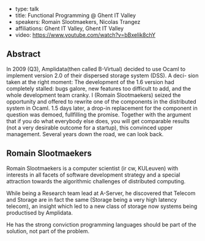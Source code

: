 - type: talk
- title: Functional Programming @ Ghent IT Valley
- speakers: Romain Slootmaekers, Nicolas Trangez
- affiliations: Ghent IT Valley, Ghent IT Valley
- video: https://www.youtube.com/watch?v=bBxelik8chY


## Abstract
In 2009 \(Q3\), Amplidata\(then called B-Virtual\) decided to use Ocaml to
implement version 2.0 of their dispersed storage system \(DSS\). A deci-
sion taken at the right moment: The development of the 1.6 version had
completely stalled: bugs galore, new features too difficult to add,
and the whole development team cranky. I \(Romain Slootmaekers\) seized
the opportunity and offered to rewrite one of the components in the
distributed system in Ocaml. 1.5 days later, a drop-in replacement for
the component in question was demoed, fullfilling the
promise. Together with the argument that if you do what everybody else
does, you will get comparable results \(not a very desirable outcome
for a startup\), this convinced upper management. Several years down
the road, we can look back.

## Romain Slootmaekers
Romain Slootmaekers is a computer scientist \(ir cw, KULeuven\)
with interests in all facets of software development strategy and a
special attraction towards the algorithmic challenges of distributed
computing.

While being a Research team lead at A-Server, he discovered that
Telecom and Storage are in fact the same \(Storage being a very high
latency telecom\),
an insight which led to a new class of storage now systems being
productised by Amplidata.

He has the strong conviction programming languages should be part of
the solution, not part of the problem.
